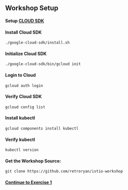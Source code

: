 ## Workshop Setup

#### Setup [CLOUD SDK](https://cloud.google.com/sdk/)

####  Install Cloud SDK

  `./google-cloud-sdk/install.sh`

#### Initialize Cloud SDK

  `./google-cloud-sdk/bin/gcloud init`

#### Login to Cloud

  `gcloud auth login`

#### Verify Cloud SDK

  `gcloud config list`

#### Install kubectl

  `gcloud components install kubectl`

#### Verify kubectl
  `kubectl version`

#### Get the Workshop Source:

  `git clone https://github.com/retroryan/istio-workshop`

#### [Continue to Exercise 1](../exercise-1/README.md)
